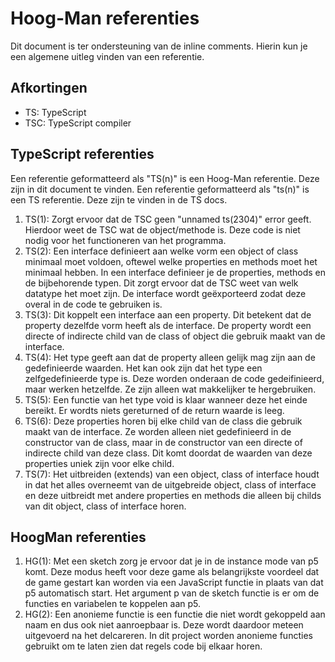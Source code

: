 # Hoog-Man referenties
Dit document is ter ondersteuning van de inline comments. Hierin kun je een algemene uitleg vinden van een referentie.
## Afkortingen
* TS: TypeScript
* TSC: TypeScript compiler
## TypeScript referenties
Een referentie geformatteerd als "TS(n)" is een Hoog-Man referentie. Deze zijn in dit document te vinden. Een referentie geformatteerd als "ts(n)" is een TS referentie. Deze zijn te vinden in de TS docs.
1. TS(1): Zorgt ervoor dat de TSC geen "unnamed ts(2304)" error geeft. Hierdoor weet de TSC wat de object/methode is. Deze code is niet nodig voor het functioneren van het programma.
1. TS(2): Een interface definieert aan welke vorm een object of class minimaal moet voldoen, oftewel welke properties en methods moet het minimaal hebben. In een interface definieer je de properties, methods en de bijbehorende typen. Dit zorgt ervoor dat de TSC weet van welk datatype het moet zijn. De interface wordt geëxporteerd zodat deze overal in de code te gebruiken is.
1. TS(3): Dit koppelt een interface aan een property. Dit betekent dat de property dezelfde vorm heeft als de interface. De property wordt een directe of indirecte child van de class of object die gebruik maakt van de interface.
1. TS(4): Het type geeft aan dat de property alleen gelijk mag zijn aan de gedefinieerde waarden. Het kan ook zijn dat het type een zelfgedefinieerde type is. Deze worden onderaan de code gedeifinieerd, maar werken hetzelfde. Ze zijn alleen wat makkelijker te hergebruiken.
1. TS(5): Een functie van het type void is klaar wanneer deze het einde bereikt. Er wordts niets gereturned of de return waarde is leeg.
1. TS(6): Deze properties horen bij elke child van de class die gebruik maakt van de interface. Ze worden alleen niet gedefinieerd in de constructor van de class, maar in de constructor van een directe of indirecte child van deze class. Dit komt doordat de waarden van deze properties uniek zijn voor elke child.
1. TS(7): Het uitbreiden (extends) van een object, class of interface houdt in dat het alles overneemt van de uitgebreide object, class of interface en deze uitbreidt met andere properties en methods die alleen bij childs van dit object, class of interface horen.
## HoogMan referenties
1. HG(1): Met een sketch zorg je ervoor dat je in de instance mode van p5 komt. Deze modus heeft voor deze game als belangrijkste voordeel dat de game gestart kan worden via een JavaScript functie in plaats van dat p5 automatisch start. Het argument p van de sketch functie is er om de functies en variabelen te koppelen aan p5.
1. HG(2): Een anonieme functie is een functie die niet wordt gekoppeld aan naam en dus ook niet aanroepbaar is. Deze wordt daardoor meteen uitgevoerd na het delcareren. In dit project worden anonieme functies gebruikt om te laten zien dat regels code bij elkaar horen.
